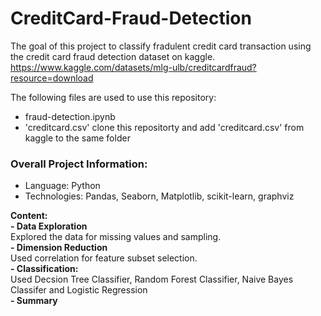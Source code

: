# CreditCard-Fraud-Detection

The goal of this project to classify fradulent credit card transaction using the credit card fraud detection dataset on kaggle. https://www.kaggle.com/datasets/mlg-ulb/creditcardfraud?resource=download <br />

The following files are used to use this repository: <br />
  - fraud-detection.ipynb <br />
  - 'creditcard.csv' 
clone this repositorty and add 'creditcard.csv' from kaggle to the same folder <br />

### Overall Project Information:<br />
  - Language: Python <br />
  - Technologies: Pandas, Seaborn, Matplotlib, scikit-learn, graphviz <br />

**Content:** <br />
 **- Data Exploration** <br />
      Explored the data for missing values and sampling.<br />
 **- Dimension Reduction** <br />
      Used correlation for feature subset selection.<br />
 **- Classification:** <br />
      Used Decsion Tree Classifier, Random Forest Classifier, Naive Bayes Classifer and Logistic Regression<br />
 **- Summary** <br />
